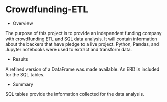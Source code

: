# Crowdfunding-ETL

- Overview

The purpose of this project is to provide an independent funding company with crowdfunding ETL and SQL data analysis.
It will contain information about the backers that have pledge to a live project.
Python, Pandas, and Jupyter notebooks were used to extract and transform data.  

- Results

A refined version of a DataFrame was made available. 
An ERD is included for the SQL tables.

- Summary 

SQL tables provide the information collected for the data analysis.
